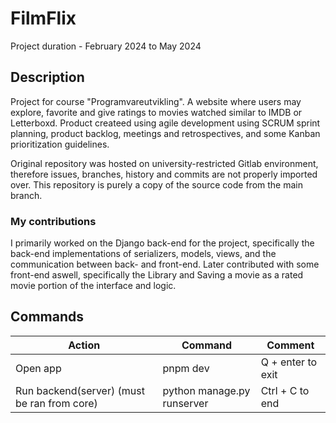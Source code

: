 # FilmFlix
Project duration - February 2024 to May 2024
## Description

Project for course "Programvareutvikling". A website where users may explore, favorite and give ratings to movies watched similar to IMDB or Letterboxd. Product createed using agile development using SCRUM sprint planning, product backlog, meetings and retrospectives, and some Kanban prioritization guidelines.

Original repository was hosted on university-restricted Gitlab environment, therefore issues, branches, history and commits are not properly imported over. This repository is purely a copy of the source code from the main branch. 

### My contributions

I primarily worked on the Django back-end for the project, specifically the back-end implementations of serializers, models, views, and the communication between back- and front-end. Later contributed with some front-end aswell, specifically the Library and Saving a movie as a rated movie portion of the interface and logic. 

## Commands

| Action                                      | Command                    | Comment           |
| ------------------------------------------- | -------------------------- | ----------------- |
| Open app                                    | pnpm dev                   | Q + enter to exit |
| Run backend(server) (must be ran from core) | python manage.py runserver | Ctrl + C to end   |



